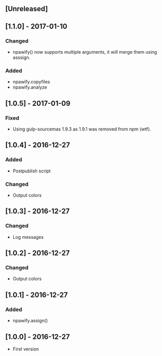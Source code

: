## [Unreleased]

## [1.1.0] - 2017-01-10
### Changed
- npawify() now supports multiple arguments, it will merge them using asssign.

### Added
- npawify.copyfiles
- npawify.analyze

## [1.0.5] - 2017-01-09
### Fixed
- Using gulp-sourcemas 1.9.3 as 1.9.1 was removed from npm (wtf).

## [1.0.4] - 2016-12-27
### Added
- Postpublish script

### Changed
- Output colors

## [1.0.3] - 2016-12-27
### Changed
- Log messages

## [1.0.2] - 2016-12-27
### Changed
- Output colors

## [1.0.1] - 2016-12-27
### Added
- npawify.assign()

## [1.0.0] - 2016-12-27
- First version
